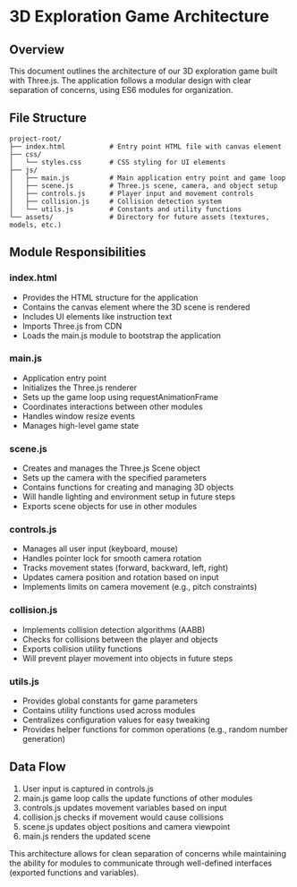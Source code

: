 # 3D Exploration Game Architecture

## Overview
This document outlines the architecture of our 3D exploration game built with Three.js. The application follows a modular design with clear separation of concerns, using ES6 modules for organization.

## File Structure
```
project-root/
├── index.html           # Entry point HTML file with canvas element
├── css/
│   └── styles.css       # CSS styling for UI elements
├── js/
│   ├── main.js          # Main application entry point and game loop
│   ├── scene.js         # Three.js scene, camera, and object setup
│   ├── controls.js      # Player input and movement controls
│   ├── collision.js     # Collision detection system
│   └── utils.js         # Constants and utility functions
└── assets/              # Directory for future assets (textures, models, etc.)
```

## Module Responsibilities

### index.html
- Provides the HTML structure for the application
- Contains the canvas element where the 3D scene is rendered
- Includes UI elements like instruction text
- Imports Three.js from CDN
- Loads the main.js module to bootstrap the application

### main.js
- Application entry point
- Initializes the Three.js renderer
- Sets up the game loop using requestAnimationFrame
- Coordinates interactions between other modules
- Handles window resize events
- Manages high-level game state

### scene.js
- Creates and manages the Three.js Scene object
- Sets up the camera with the specified parameters
- Contains functions for creating and managing 3D objects
- Will handle lighting and environment setup in future steps
- Exports scene objects for use in other modules

### controls.js
- Manages all user input (keyboard, mouse)
- Handles pointer lock for smooth camera rotation
- Tracks movement states (forward, backward, left, right)
- Updates camera position and rotation based on input
- Implements limits on camera movement (e.g., pitch constraints)

### collision.js
- Implements collision detection algorithms (AABB)
- Checks for collisions between the player and objects
- Exports collision utility functions
- Will prevent player movement into objects in future steps

### utils.js
- Provides global constants for game parameters
- Contains utility functions used across modules
- Centralizes configuration values for easy tweaking
- Provides helper functions for common operations (e.g., random number generation)

## Data Flow
1. User input is captured in controls.js
2. main.js game loop calls the update functions of other modules
3. controls.js updates movement variables based on input
4. collision.js checks if movement would cause collisions
5. scene.js updates object positions and camera viewpoint
6. main.js renders the updated scene

This architecture allows for clean separation of concerns while maintaining the ability for modules to communicate through well-defined interfaces (exported functions and variables).
